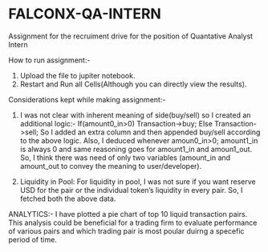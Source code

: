 # FALCONX-QA-INTERN
Assignment for the recruiment drive for the position of Quantative Analyst Intern

How to run assignment:-
1) Upload the file to jupiter notebook.
2) Restart and Run all Cells(Although you can directly view the results).

Considerations kept while making assignment:-
1)	I was not clear with inherent meaning of side(buy/sell) so I created an additional logic:-
If(amount0_in>0)
Transaction->buy;
Else
Transaction->sell;
So I added an extra column and then appended buy/sell according to the above logic.
Also, I deduced whenever amoun0_in>0; amount1_in is always 0 and same reasoning goes for amount1_in and amoun1_out. So, I think there was need of only two variables (amount_in and amount_out to convey the meaning to user/developer).

2)	Liquidity in Pool: For liquidity in pool, I was not sure if you want reserve USD for the pair or the individual token’s liquidity in every pair. So, I fetched both the above data.


ANALYTICS:-
I have plotted a pie chart of top 10 liquid transaction pairs. This analysis could be beneficial for a trading firm to evaluate performance of various pairs and which trading pair is most poular duirng a specefic period of time.
